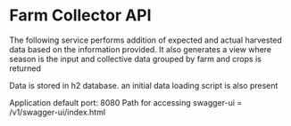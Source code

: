 <h1>Farm Collector API </h1>

The following service performs addition of expected and actual harvested data based on the information provided.
It also generates a view where season is the input and collective data grouped by farm and crops is returned

Data is stored in h2 database. an initial data loading script is also present

Application default port: 8080
Path for accessing swagger-ui = /v1/swagger-ui/index.html
